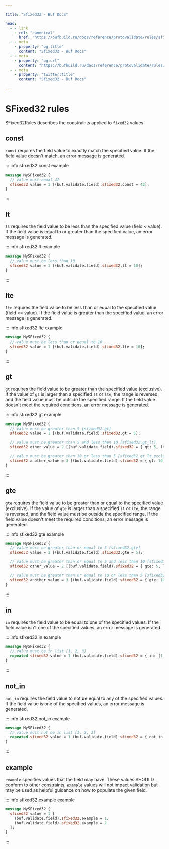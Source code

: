 ```yaml
---

title: "Sfixed32 - Buf Docs"

head:
  - - link
    - rel: "canonical"
      href: "https://bufbuild.ru/docs/reference/protovalidate/rules/sfixed32_rules/"
  - - meta
    - property: "og:title"
      content: "Sfixed32 - Buf Docs"
  - - meta
    - property: "og:url"
      content: "https://bufbuild.ru/docs/reference/protovalidate/rules/sfixed32_rules/"
  - - meta
    - property: "twitter:title"
      content: "Sfixed32 - Buf Docs"

---
```


# SFixed32 rules

SFixed32Rules describes the constraints applied to `fixed32` values.

## const

`const` requires the field value to exactly match the specified value. If the field value doesn't match, an error message is generated.

::: info sfixed32.const example

```proto
message MySFixed32 {
  // value must equal 42
  sfixed32 value = 1 [(buf.validate.field).sfixed32.const = 42];
}
```

:::

## lt

`lt` requires the field value to be less than the specified value (field < value). If the field value is equal to or greater than the specified value, an error message is generated.

::: info sfixed32.lt example

```proto
message MySFixed32 {
  // value must be less than 10
  sfixed32 value = 1 [(buf.validate.field).sfixed32.lt = 10];
}
```

:::

## lte

`lte` requires the field value to be less than or equal to the specified value (field <= value). If the field value is greater than the specified value, an error message is generated.

::: info sfixed32.lte example

```proto
message MySFixed32 {
  // value must be less than or equal to 10
  sfixed32 value = 1 [(buf.validate.field).sfixed32.lte = 10];
}
```

:::

## gt

`gt` requires the field value to be greater than the specified value (exclusive). If the value of `gt` is larger than a specified `lt` or `lte`, the range is reversed, and the field value must be outside the specified range. If the field value doesn't meet the required conditions, an error message is generated.

::: info sfixed32.gt example

```proto
message MySFixed32 {
  // value must be greater than 5 [sfixed32.gt]
  sfixed32 value = 1 [(buf.validate.field).sfixed32.gt = 5];

  // value must be greater than 5 and less than 10 [sfixed32.gt_lt]
  sfixed32 other_value = 2 [(buf.validate.field).sfixed32 = { gt: 5, lt: 10 }];

  // value must be greater than 10 or less than 5 [sfixed32.gt_lt_exclusive]
  sfixed32 another_value = 3 [(buf.validate.field).sfixed32 = { gt: 10, lt: 5 }];
}
```

:::

## gte

`gte` requires the field value to be greater than or equal to the specified value (exclusive). If the value of `gte` is larger than a specified `lt` or `lte`, the range is reversed, and the field value must be outside the specified range. If the field value doesn't meet the required conditions, an error message is generated.

::: info sfixed32.gte example

```proto
message MySFixed32 {
  // value must be greater than or equal to 5 [sfixed32.gte]
  sfixed32 value = 1 [(buf.validate.field).sfixed32.gte = 5];

  // value must be greater than or equal to 5 and less than 10 [sfixed32.gte_lt]
  sfixed32 other_value = 2 [(buf.validate.field).sfixed32 = { gte: 5, lt: 10 }];

  // value must be greater than or equal to 10 or less than 5 [sfixed32.gte_lt_exclusive]
  sfixed32 another_value = 3 [(buf.validate.field).sfixed32 = { gte: 10, lt: 5 }];
}
```

:::

## in

`in` requires the field value to be equal to one of the specified values. If the field value isn't one of the specified values, an error message is generated.

::: info sfixed32.in example

```proto
message MySFixed32 {
  // value must be in list [1, 2, 3]
  repeated sfixed32 value = 1 (buf.validate.field).sfixed32 = { in: [1, 2, 3] };
}
```

:::

## not_in

`not_in` requires the field value to not be equal to any of the specified values. If the field value is one of the specified values, an error message is generated.

::: info sfixed32.not_in example

```proto
message MySFixed32 {
  // value must not be in list [1, 2, 3]
  repeated sfixed32 value = 1 (buf.validate.field).sfixed32 = { not_in: [1, 2, 3] };
}
```

:::

## example

`example` specifies values that the field may have. These values SHOULD conform to other constraints. `example` values will not impact validation but may be used as helpful guidance on how to populate the given field.

::: info sfixed32.example example

```proto
message MySFixed32 {
  sfixed32 value = 1 [
    (buf.validate.field).sfixed32.example = 1,
    (buf.validate.field).sfixed32.example = 2
  ];
}
```

:::
